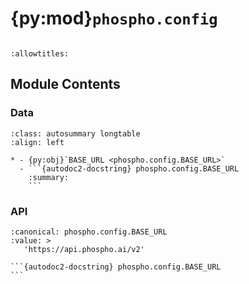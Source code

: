 # {py:mod}`phospho.config`

```{py:module} phospho.config
```

```{autodoc2-docstring} phospho.config
:allowtitles:
```

## Module Contents

### Data

````{list-table}
:class: autosummary longtable
:align: left

* - {py:obj}`BASE_URL <phospho.config.BASE_URL>`
  - ```{autodoc2-docstring} phospho.config.BASE_URL
    :summary:
    ```
````

### API

````{py:data} BASE_URL
:canonical: phospho.config.BASE_URL
:value: >
   'https://api.phospho.ai/v2'

```{autodoc2-docstring} phospho.config.BASE_URL
```

````
